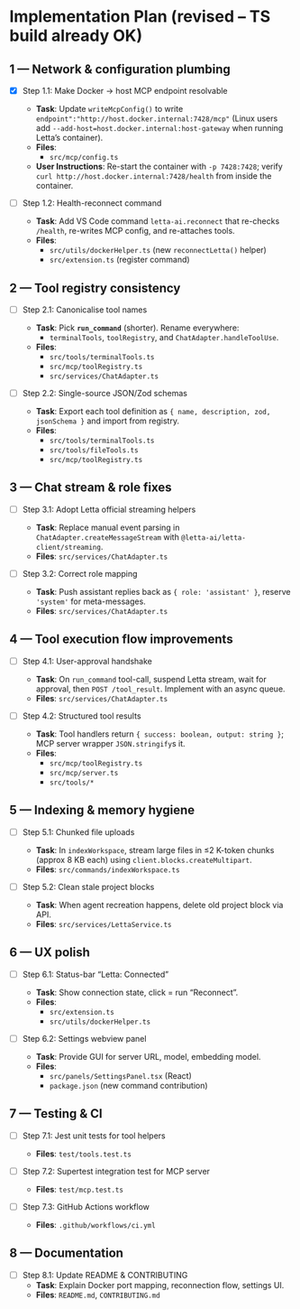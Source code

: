 # Implementation Plan (revised – TS build already OK)

## 1 — Network & configuration plumbing
- [x] Step 1.1: Make Docker → host MCP endpoint resolvable
  - **Task**: Update `writeMcpConfig()` to write `endpoint":"http://host.docker.internal:7428/mcp"` (Linux users add `--add-host=host.docker.internal:host-gateway` when running Letta’s container).
  - **Files**:  
    - `src/mcp/config.ts`
  - **User Instructions**: Re-start the container with `-p 7428:7428`; verify `curl http://host.docker.internal:7428/health` from inside the container.

- [ ] Step 1.2: Health-reconnect command
  - **Task**: Add VS Code command `letta-ai.reconnect` that re-checks `/health`, re-writes MCP config, and re-attaches tools.
  - **Files**:  
    - `src/utils/dockerHelper.ts` (new `reconnectLetta()` helper)  
    - `src/extension.ts` (register command)

## 2 — Tool registry consistency
- [ ] Step 2.1: Canonicalise tool names
  - **Task**: Pick **`run_command`** (shorter). Rename everywhere:
    - `terminalTools`, `toolRegistry`, and `ChatAdapter.handleToolUse`.
  - **Files**:  
    - `src/tools/terminalTools.ts`  
    - `src/mcp/toolRegistry.ts`  
    - `src/services/ChatAdapter.ts`

- [ ] Step 2.2: Single-source JSON/Zod schemas
  - **Task**: Export each tool definition as `{ name, description, zod, jsonSchema }` and import from registry.
  - **Files**:  
    - `src/tools/terminalTools.ts`  
    - `src/tools/fileTools.ts`  
    - `src/mcp/toolRegistry.ts`

## 3 — Chat stream & role fixes
- [ ] Step 3.1: Adopt Letta official streaming helpers
  - **Task**: Replace manual event parsing in `ChatAdapter.createMessageStream` with `@letta-ai/letta-client/streaming`.
  - **Files**: `src/services/ChatAdapter.ts`

- [ ] Step 3.2: Correct role mapping
  - **Task**: Push assistant replies back as `{ role: 'assistant' }`, reserve `'system'` for meta-messages.
  - **Files**: `src/services/ChatAdapter.ts`

## 4 — Tool execution flow improvements
- [ ] Step 4.1: User-approval handshake
  - **Task**: On `run_command` tool-call, suspend Letta stream, wait for approval, then `POST /tool_result`. Implement with an async queue.
  - **Files**: `src/services/ChatAdapter.ts`

- [ ] Step 4.2: Structured tool results
  - **Task**: Tool handlers return `{ success: boolean, output: string }`; MCP server wrapper `JSON.stringify`s it.
  - **Files**:  
    - `src/mcp/toolRegistry.ts`  
    - `src/mcp/server.ts`  
    - `src/tools/*`

## 5 — Indexing & memory hygiene
- [ ] Step 5.1: Chunked file uploads
  - **Task**: In `indexWorkspace`, stream large files in ≤2 K-token chunks (approx 8 KB each) using `client.blocks.createMultipart`.
  - **Files**: `src/commands/indexWorkspace.ts`

- [ ] Step 5.2: Clean stale project blocks
  - **Task**: When agent recreation happens, delete old project block via API.
  - **Files**: `src/services/LettaService.ts`

## 6 — UX polish
- [ ] Step 6.1: Status-bar “Letta: Connected”
  - **Task**: Show connection state, click = run “Reconnect”.
  - **Files**:  
    - `src/extension.ts`  
    - `src/utils/dockerHelper.ts`

- [ ] Step 6.2: Settings webview panel
  - **Task**: Provide GUI for server URL, model, embedding model.
  - **Files**:  
    - `src/panels/SettingsPanel.tsx` (React)  
    - `package.json` (new command contribution)

## 7 — Testing & CI
- [ ] Step 7.1: Jest unit tests for tool helpers
  - **Files**: `test/tools.test.ts`

- [ ] Step 7.2: Supertest integration test for MCP server
  - **Files**: `test/mcp.test.ts`

- [ ] Step 7.3: GitHub Actions workflow
  - **Files**: `.github/workflows/ci.yml`

## 8 — Documentation
- [ ] Step 8.1: Update README & CONTRIBUTING
  - **Task**: Explain Docker port mapping, reconnection flow, settings UI.
  - **Files**: `README.md`, `CONTRIBUTING.md`
